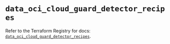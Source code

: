 # `data_oci_cloud_guard_detector_recipes`

Refer to the Terraform Registry for docs: [`data_oci_cloud_guard_detector_recipes`](https://registry.terraform.io/providers/oracle/oci/6.18.0/docs/data-sources/cloud_guard_detector_recipes).
